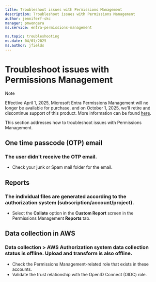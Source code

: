 ```yaml
---
title: Troubleshoot issues with Permissions Management
description: Troubleshoot issues with Permissions Management
author: jenniferf-skc
manager: pmwongera
ms.service: entra-permissions-management

ms.topic: troubleshooting
ms.date: 04/01/2025
ms.author: jfields
---
```


# Troubleshoot issues with Permissions Management

> [!NOTE]
> Effective April 1, 2025, Microsoft Entra Permissions Management will no longer be available for purchase, and on October 1, 2025, we'll retire and discontinue support of this product. More information can be found [here](https://aka.ms/MEPMretire).

This section addresses how to troubleshoot issues with Permissions Management.

## One time passcode (OTP) email

### The user didn't receive the OTP email.

- Check your junk or Spam mail folder for the email.

## Reports

### The individual files are generated according to the authorization system (subscription/account/project).

- Select the **Collate** option in the **Custom Report** screen in the Permissions Management **Reports** tab.

## Data collection in AWS

### Data collection > AWS Authorization system data collection status is offline. Upload and transform is also offline.

- Check the Permissions Management-related role that exists in these accounts.
- Validate the trust relationship with the OpenID Connect (OIDC) role.

<!---Next steps--->
